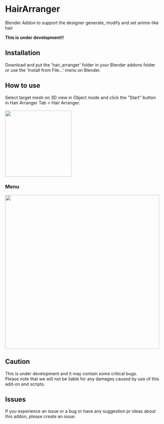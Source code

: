# HairArranger
Blender Addon to support the designer generate, modify and set anime-like hair

**This is under development!!**

## Installation
Download and put the 'hair_arranger' folder in your Blender addons folder or use the 'Install from File...' menu on Blender.

## How to use
Select target mesh on 3D view in Object mode and click the "Start" button in Hair Arranger Tab > Hair Arranger.\
\
<img src="https://user-images.githubusercontent.com/47211856/175775154-e18c63bd-ecb6-4573-9499-a1036bc96621.png" width="215">

### Menu
<img src="https://user-images.githubusercontent.com/47211856/175774921-b11e53cb-a9f0-49e8-aa6a-9c42a305cee3.png" width="500">


## Caution
This is under development and it may contain some critical bugs. \
Please note that we will not be liable for any damages caused by use of this add-on and scripts.

## Issues
If you experience an issue or a bug or have any suggestion pr ideas about this addon, please create an issue.


